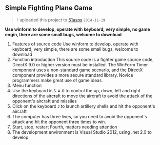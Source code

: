
## Simple Fighting Plane Game
> I uploaded this project to [51aspx](https://www.51aspx.com/code/BURFighterGame)   `2014-11-19`

 
**Use winform to develop, operate with keyboard, very simple, no game engin, there are some small bugs, welcome to download**


1. Features of source code
       Use winform to develop, operate with keyboard, very simple, there are some small bugs, welcome to download
2. Function introduction
       This source code is a fighter game source code, DirectX 9.0 or higher version must be installed. The WinForm Timer component uses a non-standard game scenario, and the DirectX component provides a more secure standard library. Novice programmers make great use of game ideas.
3. Menu function
  1. Use the keyboard `W.S.A.D` to control the up, down, left and right directions of the aircraft to move the aircraft to avoid the attack of the opponent's aircraft and missiles
  2. Click on the keyboard `J` to launch artillery shells and hit the opponent's aircraft
  3. The computer has three lives, so you need to avoid the opponent's attack and hit the opponent three times to win.
  4. Start, stop, restart
Fourth, matters needing attention
  1. The development environment is Visual Studio 2012, using .net 2.0 to develop.
